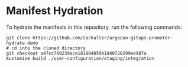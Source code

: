 # Manifest Hydration

To hydrate the manifests in this repository, run the following commands:

```shell
git clone https://github.com/zachaller/argocon-gitops-promoter-hydrate-demo
# cd into the cloned directory
git checkout a47cc760239ace181884859b1840728299ee987a
kustomize build ./user-configuration/staging/integration
```

